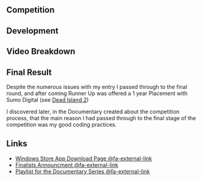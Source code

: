 ## Competition

## Development

## Video Breakdown

## Final Result

Despite the numerous issues with my entry I passed through to the final round, and after coming Runner Up was offered a 1 year Placement with Sumo Digital (see [Dead Island 2](/project.html?p=di2))

I discovered later, in the Documentary created about the competition process, that the main reason I had passed through to the final stage of the competition was my good coding practices.

## Links

 * [Windows Store App Download Page @fa-external-link ](https://www.microsoft.com/en-gb/store/p/smugglers-paradise/9nblggh4qgc4)
 * [Finalists Announcment @fa-external-link ](http://gradsingames.com/search-for-a-star/sfas-rs-2016-finalists/)
 * [Playlist for the Documentary Series @fa-external-link ](https://www.youtube.com/playlist?list=PLV395U2mwlfLyXmpR8hIFUro0pBrpOE5n)
